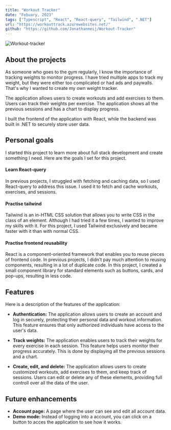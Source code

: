 ```yaml
---
title: "Workout Tracker"
date: "Febuary, 2023"
tags: ["Typescript", "React", "React-query", "Tailwind", ".NET"]
url: "https://workouttrack.azurewebsites.net/"
github: "https://github.com/Jonathanmeij/Workout-Tracker"
---
```


![Workout-tracker](/images/workout-tracker-1.jpg)

## About the projects

As someone who goes to the gym regularly, I know the importance of tracking weights to monitor progress. I have tried multiple apps to track my weight, but they were either too complicated or had ads and paywalls. That's why I wanted to create my own weight tracker.

The application allows users to create workouts and add exercises to them. Users can track their weights per exercise. The application shows all the previous sessions and has a chart to display progress.

I built the frontend of the application with React, while the backend was built in .NET to securely store user data.

## Personal goals

I started this project to learn more about full stack development and create something I need. Here are the goals I set for this project.

#### Learn React-query

In previous projects, I struggled with fetching and caching data, so I used React-query to address this issue. I used it to fetch and cache workouts, exercises, and sessions.

#### Practise tailwind

Tailwind is an in-HTML CSS solution that allows you to write CSS in the class of an element. Although I had tried it a few times, I wanted to improve my skills with it. For this project, I used Tailwind exclusively and became faster with it than with normal CSS.

#### Practise frontend reusability

React is a component-oriented framework that enables you to reuse pieces of frontend code. In previous projects, I didn't pay much attention to reusing components, resulting in a lot of duplicate code. In this project, I created a small component library for standard elements such as buttons, cards, and pop-ups, resulting in less code.

## Features

Here is a description of the features of the application:

-   **Authentication:** The application allows users to create an account and log in securely, protecting their personal data and workout information. This feature ensures that only authorized individuals have access to the user's data.

-   **Track weights:** The application enables users to track their weights for every exercise in each session. This feature helps users monitor their progress accurately. This is done by displaying all the previous sessions and a chart.

-   **Create, edit, and delete:** The application allows users to create customized workouts, add exercises to them, and keep track of sessions. Users can edit or delete any of these elements, providing full controll over all the data of the user.

## Future enhancements

-   **Account page:** A page where the user can see and edit all account data.
-   **Demo mode:** Instead of logging into a account, you can click on a button to acces the application to see how it works.

